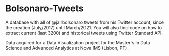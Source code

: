 # Bolsonaro-Tweets
A database with all of @jairbolsonaro tweets from his Twitter account, since the creation (July/2017) until March/2021. 
You will also find code on how to extract current (last 3200) and historical tweets using Twitter Standard API. 

Data acquired for a Data Visualization project for the Master´s in Data Science and Advanced Analytics at Nova IMS (Lisbon, PT).
